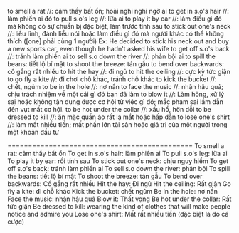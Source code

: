 to smell a rat //: cảm thấy bất ổn; hoài nghi nghi ngờ ai
to get in s.o's hair //: làm phiền ai đó
to pull s.o's leg //: lừa ai
to play it by ear //: làm điều gì đó mà không có sự chuẩn bị đặc biệt, làm trước tính sau
to stick out one's neck //: liều lĩnh, đánh liều nói hoặc làm điều gì đó mà người khác có thể không thích ([one] phải cùng 1 người)
Ex: He decided to stick his neck out and buy a new sports car, even though he hadn't asked his wife
to get off s.o's back //: tránh làm phiền ai
to sell s.o down the river //: phản bội ai
to spill the beans: tiết lộ bí mật
to shoot the breeze: tán gẫu
to bend over backwards: cố gắng rất nhiều
to hit the hay //: đi ngủ
to hit the ceiling //: cực kỳ tức giận
to go fly a kite //: đi chơi chỗ khác, tránh chỗ khác
to kick the bucket //: chết, ngủm
to be in the hole //: nợ nần
to face the music //: nhận hậu quả; chịu trách nhiệm về một cái gì đó bạn đã làm
to blow it //: Làm hỏng, xử lý sai hoặc không tận dụng được cơ hội từ việc gì đó; mắc phạm sai lầm dẫn đến vụt mất cơ hội.
to be hot under the collar //: xấu hổ, hờn dỗi
to be dressed to kill //: ăn mặc quần áo rất lạ mắt hoặc hấp dẫn
to lose one's shirt //: làm mất nhiều tiền; mất phần lớn tài sản hoặc giá trị của một người trong một khoản đầu tư

=============================================
To smell a rat: cảm thấy bất ổn
To get in s.o's hair: làm phiền ai
To pull s.o's leg: lừa ai
To play it by ear: rồi tính sau
To stick out one's neck: chịu nguy hiểm
To get off s.o's back: tránh làm phiền ai
To sell s.o down the river: phản bội
To spill the beans: tiết lộ bí mật
To shoot the breeze: tán gẫu
To bend over backwards: Cố gắng rất nhiều
Hit the hay: Đi ngủ
Hit the ceiling: Rất giận
Go fly a kite: đi chỗ khác
Kick the bucket: chết ngủm
Be in the hole: nợ nần
Face the music: nhận hậu quả
Blow it: Thất vọng
Be hot under the collar: Rất tức giận
Be dressed to kill: wearing the kind of clothes that will make people notice and admire you
Lose one's shirt: Mất rất nhiều tiền (đặc biệt là do cá cược)
